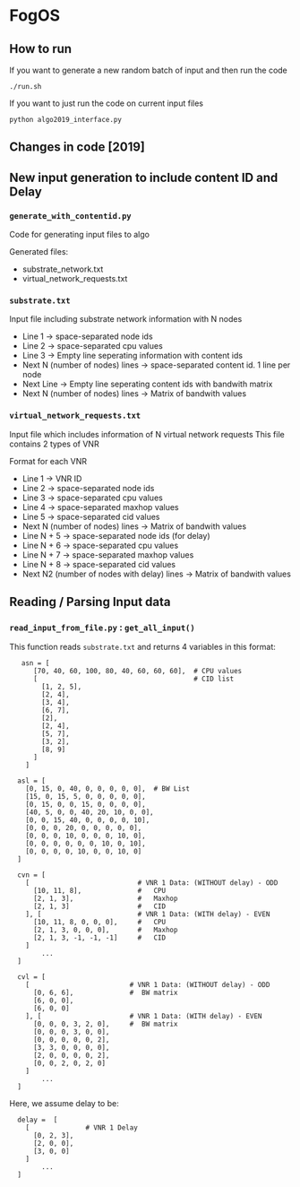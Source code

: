 # FogOS

## How to run
If you want to generate a new random batch of input and then run the code
```
./run.sh
```
If you want to just run the code on current input files
```
python algo2019_interface.py
```

## Changes in code [2019]
## New input generation to include content **ID** and **Delay**
### `generate_with_contentid.py`
Code for generating input files to algo

Generated files: 
+ substrate_network.txt
+ virtual_network_requests.txt

### `substrate.txt`
Input file including substrate network information with N nodes
+ Line 1 -> space-separated node ids
+ Line 2 -> space-separated cpu values 
+ Line 3 -> Empty line seperating information with content ids 
+ Next N (number of nodes) lines -> space-separated content id. 1 line per node 
+ Next Line -> Empty line seperating content ids with bandwith matrix
+ Next N (number of nodes) lines -> Matrix of bandwith values

### `virtual_network_requests.txt`
Input file which includes information of N virtual network requests
This file contains 2 types of VNR 

Format for each VNR
+ Line 1 -> VNR ID
+ Line 2 -> space-separated node ids
+ Line 3 -> space-separated cpu values 
+ Line 4 -> space-separated maxhop values 
+ Line 5 -> space-separated cid values 
+ Next N (number of nodes) lines -> Matrix of bandwith values
+ Line N + 5 -> space-separated node ids (for delay)
+ Line N + 6 -> space-separated cpu values 
+ Line N + 7 -> space-separated maxhop values 
+ Line N + 8 -> space-separated cid values 
+ Next N2 (number of nodes with delay) lines -> Matrix of bandwith values

## Reading / Parsing Input data
### `read_input_from_file.py` : `get_all_input()`
This function reads `substrate.txt` and returns 4 variables  in this format:
```
   asn = [
      [70, 40, 60, 100, 80, 40, 60, 60, 60],  # CPU values
      [                                       # CID list          
        [1, 2, 5],  
        [2, 4], 
        [3, 4], 
        [6, 7], 
        [2], 
        [2, 4], 
        [5, 7], 
        [3, 2], 
        [8, 9]
      ]
    ]

  asl = [                                     
    [0, 15, 0, 40, 0, 0, 0, 0, 0],  # BW List
    [15, 0, 15, 5, 0, 0, 0, 0, 0],
    [0, 15, 0, 0, 15, 0, 0, 0, 0],
    [40, 5, 0, 0, 40, 20, 10, 0, 0],
    [0, 0, 15, 40, 0, 0, 0, 0, 10],
    [0, 0, 0, 20, 0, 0, 0, 0, 0],
    [0, 0, 0, 10, 0, 0, 0, 10, 0],
    [0, 0, 0, 0, 0, 0, 10, 0, 10],
    [0, 0, 0, 0, 10, 0, 0, 10, 0]
  ]

  cvn = [
    [                           # VNR 1 Data: (WITHOUT delay) - ODD
      [10, 11, 8],              #   CPU
      [2, 1, 3],                #   Maxhop
      [2, 1, 3]                 #   CID
    ], [                        # VNR 1 Data: (WITH delay) - EVEN
      [10, 11, 8, 0, 0, 0],     #   CPU
      [2, 1, 3, 0, 0, 0],       #   Maxhop
      [2, 1, 3, -1, -1, -1]     #   CID
    ]
        ...
  ]

  cvl = [
    [                         # VNR 1 Data: (WITHOUT delay) - ODD
      [0, 6, 6],              #  BW matrix
      [6, 0, 0],
      [6, 0, 0]
    ], [                      # VNR 1 Data: (WITH delay) - EVEN
      [0, 0, 0, 3, 2, 0],     #  BW matrix
      [0, 0, 0, 3, 0, 0],
      [0, 0, 0, 0, 0, 2],
      [3, 3, 0, 0, 0, 0],
      [2, 0, 0, 0, 0, 2],
      [0, 0, 2, 0, 2, 0]
    ]
        ...
  ]
```

Here, we assume delay to be:
```
  delay =  [
    [              # VNR 1 Delay
      [0, 2, 3],   
      [2, 0, 0],
      [3, 0, 0]
    ]
        ...
  ]
```